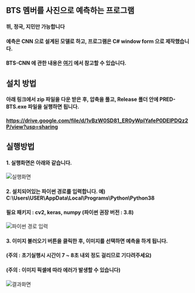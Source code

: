 BTS 멤버를 사진으로 예측하는 프로그램
----------
#### 뷔, 정국, 지민만 가능합니다
#### 예측은 CNN 으로 설계된 모델로 하고, 프로그램은 C# window form 으로 제작했습니다.
#### BTS-CNN 에 관한 내용은 [여기](https://github.com/simplepro/bts-cnn) 에서 참고할 수 있습니다.

설치 방법
----------
#### 아래 링크에서 zip 파일을 다운 받은 후, 압축을 풀고, Release 폴더 안에 PRED-BTS.exe 파일을 실행하면 됩니다.
#### https://drive.google.com/file/d/1vBzW0SD81_ER0yWpIYafeP0DElPDQz2P/view?usp=sharing

실행방법
-------
#### 1. 실행화면은 아래와 같습니다.  
![실행화면](https://user-images.githubusercontent.com/66504341/105654697-e5cdae00-5f01-11eb-8c0d-72c54d703855.JPG)

#### 2. 설치되어있는 파이썬 경로를 입력합니다. 예) C:\Users\USER\AppData\Local\Programs\Python\Python38  
#### 필요 패키지 : cv2, keras, numpy (파이썬 권장 버전 : 3.8)  
![파이썬 경로 입력](https://user-images.githubusercontent.com/66504341/105654715-ed8d5280-5f01-11eb-9f35-797dca11f99a.JPG)

#### 3. 이미지 불러오기 버튼을 클릭한 후, 이미지를 선택하면 예측을 하게 됩니다.  
#### (주의 : 초기실행시 시간이 7 ~ 8초 내외 정도 걸리므로 기다려주세요)  
#### (주의 : 이미지 픽셀에 따라 에러가 발생할 수 있습니다)
![결과화면](https://user-images.githubusercontent.com/66504341/105654727-f2520680-5f01-11eb-88bb-458e80cc9fca.JPG)
